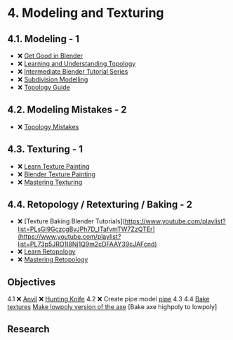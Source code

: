 # 4. Modeling and Texturing

## 4.1. Modeling - 1

- ❌ [Get Good in Blender](https://www.youtube.com/playlist?list=PLn3ukorJv4vvv3ZpWJYvV5Tmvo7ISO-NN)
- ❌ [Learning and Understanding Topology](https://www.youtube.com/playlist?list=PL3GeP3YLZn5irhqsD6_Srf-CeimYPonaK)
- ❌ [Intermediate Blender Tutorial Series](https://www.youtube.com/playlist?list=PLjEaoINr3zgHJVJF3T3CFUAZ6z11jKg6a)
- ❌ [Subdivision Modelling](https://www.youtube.com/playlist?list=PLeb33PCuqDdcPLfTSOkhjrox0S8UpmvMP)
- ❌ [Topology Guide](https://www.artstation.com/artwork/0n93EV)

## 4.2. Modeling Mistakes - 2

- ❌ [Topology Mistakes](https://www.youtube.com/playlist?list=PLeb33PCuqDdd4zGEje71OwLxkXyKqPyIF)

## 4.3. Texturing - 1

- ❌ [Learn Texture Painting](https://www.youtube.com/playlist?list=PLn3ukorJv4vtvjZvdiOeoSA5kBohtnDOF)
- ❌ [Blender Texture Painting](https://www.youtube.com/playlist?list=PLsGl9GczcgBsVJWWIEWDBhRtDOA1mUF3i)
- ❌ [Mastering Texturing](https://www.youtube.com/playlist?list=PLeb33PCuqDdcdKfSK0wB6oAVnnl0F4EUC)

## 4.4. Retopology / Retexturing / Baking - 2

- ❌ [Texture Baking Blender Tutorials](https://www.youtube.com/playlist?list=PLsGl9GczcgBvJPh7D_ITafvmTW7ZzQTEr](https://www.youtube.com/playlist?list=PL73p5JRO1I8Nj1Q9m2cDFAAY39cJAFcnd)
- ❌ [Learn Retopology](https://www.youtube.com/playlist?list=PLn3ukorJv4vs8PQj8z_PMbZAVLFEhQF5L)
- ❌ [Mastering Retopology](https://www.youtube.com/playlist?list=PLeb33PCuqDdeNmUQ3_a-_tLovRKpXGCBb)

## Objectives

<!-- - 2.1. ❌ 6 different color schemas -->
4.1 ❌ [Anvil](https://www.youtube.com/playlist?list=PLjEaoINr3zgHJVJF3T3CFUAZ6z11jKg6a)
    ❌ [Hunting Knife](https://www.youtube.com/watch?v=QXNRrt8EcEg&list=PLn3ukorJv4vvv3ZpWJYvV5Tmvo7ISO-NN&index=14&t=5s)
4.2 ❌ Create pipe model [pipe](./industrial-pipes_blend.jpg)
4.3 4.4 [Bake textures](https://www.youtube.com/watch?v=B2kFeMBBBjc&list=PLsGl9GczcgBvJPh7D_ITafvmTW7ZzQTEr&index=5&t=936s)
        [Make lowpoly version of the axe](https://www.youtube.com/watch?v=CJrivIjrAdU&list=PLn3ukorJv4vs8PQj8z_PMbZAVLFEhQF5L&index=7)
        [Bake axe highpoly to lowpoly]

## Research

<!-- - ❌ Tool for color schema analyzes -->
